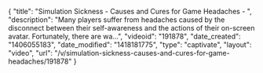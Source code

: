 {
    "title": "Simulation Sickness - Causes and Cures for Game Headaches - ",
    "description": "Many players suffer from headaches caused by the disconnect between their self-awareness and the actions of their on-screen avatar. Fortunately, there are wa...",
    "videoid": "191878",
    "date_created": "1406055183",
    "date_modified": "1418181775",
    "type": "captivate",
    "layout": "video",
    "url": "\/v\/simulation-sickness-causes-and-cures-for-game-headaches\/191878"
}